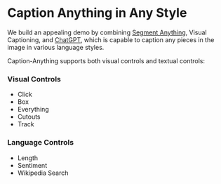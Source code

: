# Caption Anything in Any Style

We build an appealing demo by combining [Segment Anything](https://github.com/facebookresearch/segment-anything), Visual Captioning, and [ChatGPT](), which is capable to caption any pieces in the image in various language styles.

Caption-Anything supports both visual controls and textual controls: 
### Visual Controls
* Click
* Box
* Everything
* Cutouts
* Track

### Language Controls
* Length
* Sentiment
* Wikipedia Search
